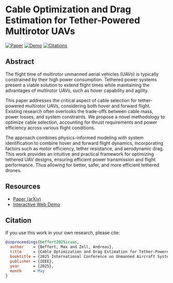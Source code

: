 # Cable Optimization and Drag Estimation for Tether-Powered Multirotor UAVs

[![Paper](https://img.shields.io/badge/Paper-arXiv-red?style=flat&logo=arxiv)](https://arxiv.org/pdf/2504.07802)  [![Demo](https://img.shields.io/badge/Interactive-Demo-blue?style=flat&logo=github)](https://cogsys-tuebingen.github.io/UAV-Cable-Optimization/)  [![Citations](https://img.shields.io/badge/dynamic/json?label=Citations&query=$[2504.07802].citations&url=https://gist.githubusercontent.com/tommaier123/377d793a6ca2cb79e588d8781d76b521/raw/citation_counts.json&color=blue&logo=semanticscholar)](https://arxiv.org/abs/2504.07802)

## Abstract

The flight time of multirotor unmanned aerial vehicles (UAVs) is typically constrained by their high power consumption. Tethered power systems present a viable solution to extend flight times while maintaining the advantages of multirotor UAVs, such as hover capability and agility. 

This paper addresses the critical aspect of cable selection for tether-powered multirotor UAVs, considering both hover and forward flight. Existing research often overlooks the trade-offs between cable mass, power losses, and system constraints. We propose a novel methodology to optimize cable selection, accounting for thrust requirements and power efficiency across various flight conditions. 

The approach combines physics-informed modeling with system identification to combine hover and forward flight dynamics, incorporating factors such as motor efficiency, tether resistance, and aerodynamic drag. This work provides an intuitive and practical framework for optimizing tethered UAV designs, ensuring efficient power transmission and flight performance. Thus allowing for better, safer, and more efficient tethered drones.

## Resources
- [Paper (arXiv)](https://arxiv.org/pdf/2504.07802)
- [Interactive Web Demo](https://cogsys-tuebingen.github.io/UAV-Cable-Optimization/)

## Citation
If you use this work in your own research, please cite:

```bibtex
@inproceedings{beffert2025icuas,
  author    = {Beffert, Max and Zell, Andreas},
  title     = {Cable Optimization and Drag Estimation for Tether-Powered Multirotor UAVs},
  booktitle = {2025 International Conference on Unmanned Aircraft Systems (ICUAS)},
  publisher = {IEEE},
  year      = {2025},
  month     = May
}
